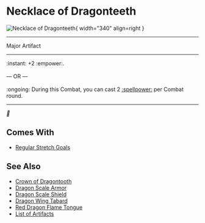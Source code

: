 # Necklace of Dragonteeth

![Necklace of Dragonteeth](../assets/artifacts_major-necklace_of_dragonteeth.webp){ width="340" align=right }
___
Major Artifact
___
:instant: +2 :empower:.<br><br>— OR —<br><br>:ongoing: During this Combat, you can cast 2 [:spellpower:](../spells.md) per Combat round.
___
*🚧*


## Comes With

- [Regular Stretch Goals](../content.md)


## See Also

- [Crown of Dragontooth](crown_of_dragontooth.md)
- [Dragon Scale Armor](dragon_scale_armor.md)
- [Dragon Scale Shield](dragon_scale_shield.md)
- [Dragon Wing Tabard](dragon_wing_tabard.md)
- [Red Dragon Flame Tongue](red_dragon_flame_tongue.md)
- [List of Artifacts](../artifacts.md)
